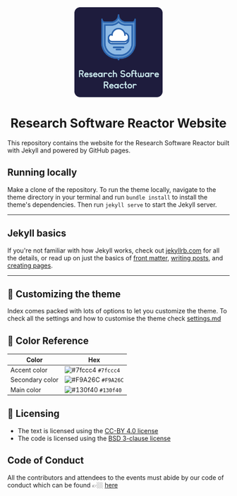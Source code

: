 <div align="center">
  <img alt="Logo" src="./images/logos/rounded.png" width="200" />
</div>
<div align="center">
	<h1>Research Software Reactor Website</h1>
</div>

This repository contains the website for the Research Software Reactor built with Jekyll and powered by GitHub pages. 


##  Running locally


Make a clone of the repository.
To run the theme locally, navigate to the theme directory in your terminal and run `bundle install` to install the theme's dependencies. Then run `jekyll serve` to start the Jekyll server.

---

## Jekyll basics

If you're not familiar with how Jekyll works, check out [jekyllrb.com](https://jekyllrb.com/) for all the details, 
or read up on just the basics of [front matter](https://jekyllrb.com/docs/frontmatter/), [writing posts](https://jekyllrb.com/docs/posts/), and [creating pages](https://jekyllrb.com/docs/pages/).

---

## 🎨 Customizing the theme

Index comes packed with lots of options to let you customize the theme.
To check all the settings and how to customise the theme check [settings.md](./settings.md)

## 🎨 Color Reference

| Color           | Hex                                                                |
| --------------- | ------------------------------------------------------------------ |
| Accent color    | ![#7fccc4](https://via.placeholder.com/10/7fccc4?text=+) `#7fccc4` |
| Secondary color | ![#F9A26C](https://via.placeholder.com/10/F9A26C?text=+) `#F9A26C` |
| Main color      | ![#130f40](https://via.placeholder.com/10/130f40?text=+) `#130f40` |

## 📃 Licensing
- The text is licensed using the [CC-BY 4.0 license](https://creativecommons.org/licenses/by/4.0/)
- The code is licensed using the [BSD 3-clause license](https://opensource.org/licenses/BSD-3-Clause)

## Code of Conduct
All the contributors and attendees to the events must abide by our code of conduct which can be found 👉🏼 [here](https://research-software-reactor.github.io/coc)